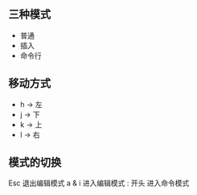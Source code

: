 ## 三种模式
- 普通
- 插入
- 命令行

## 移动方式
- h -> 左
- j -> 下
- k -> 上
- l -> 右

## 模式的切换
Esc 退出编辑模式
a & i 进入编辑模式
: 开头 进入命令模式